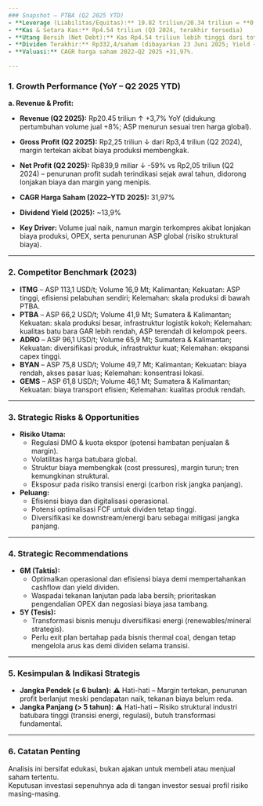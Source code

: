 ```yaml
---
### Snapshot – PTBA (Q2 2025 YTD)
- **Leverage (Liabilitas/Equitas):** 19.82 triliun/20.34 triliun = **0,97x** (Q3 2024, data terbaru)
- **Kas & Setara Kas:** Rp4.54 triliun (Q3 2024, terakhir tersedia)
- **Utang Bersih (Net Debt):** Kas Rp4.54 triliun lebih tinggi dari total bank loan Rp1.95 triliun → **Net Cash Position** (Q3 2024). 
- **Dividen Terakhir:** Rp332,4/saham (dibayarkan 23 Juni 2025; Yield ~13,9% dari harga September 2025).
- **Valuasi:** CAGR harga saham 2022–Q2 2025 +31,97%.

---
```


### 1. Growth Performance (YoY – Q2 2025 YTD)
**a. Revenue & Profit:**
  - **Revenue (Q2 2025):** Rp20.45 triliun ↑ +3,7% YoY (didukung pertumbuhan volume jual +8%; ASP menurun sesuai tren harga global).
  - **Gross Profit (Q2 2025):** Rp2,25 triliun ↓ dari Rp3,4 triliun (Q2 2024), margin tertekan akibat biaya produksi membengkak.
  - **Net Profit (Q2 2025):** Rp839,9 miliar ↓ -59% vs Rp2,05 triliun (Q2 2024) – penurunan profit sudah terindikasi sejak awal tahun, didorong lonjakan biaya dan margin yang menipis.
  - **CAGR Harga Saham (2022–YTD 2025):** 31,97%
  - **Dividend Yield (2025):** ~13,9%

  - **Key Driver:** Volume jual naik, namun margin terkompres akibat lonjakan biaya produksi, OPEX, serta penurunan ASP global (risiko struktural biaya).

---

### 2. Competitor Benchmark (2023)
- **ITMG** – ASP 113,1 USD/t; Volume 16,9 Mt; Kalimantan; Kekuatan: ASP tinggi, efisiensi pelabuhan sendiri; Kelemahan: skala produksi di bawah PTBA.
- **PTBA** – ASP 66,2 USD/t; Volume 41,9 Mt; Sumatera & Kalimantan; Kekuatan: skala produksi besar, infrastruktur logistik kokoh; Kelemahan: kualitas batu bara GAR lebih rendah, ASP terendah di kelompok peers.
- **ADRO** – ASP 96,1 USD/t; Volume 65,9 Mt; Sumatera & Kalimantan; Kekuatan: diversifikasi produk, infrastruktur kuat; Kelemahan: ekspansi capex tinggi.
- **BYAN** – ASP 75,8 USD/t; Volume 49,7 Mt; Kalimantan; Kekuatan: biaya rendah, akses pasar luas; Kelemahan: konsentrasi lokasi.
- **GEMS** – ASP 61,8 USD/t; Volume 46,1 Mt; Sumatera & Kalimantan; Kekuatan: biaya transport efisien; Kelemahan: kualitas produk rendah.

---

### 3. Strategic Risks & Opportunities
- **Risiko Utama:** 
  - Regulasi DMO & kuota ekspor (potensi hambatan penjualan & margin).
  - Volatilitas harga batubara global.
  - Struktur biaya membengkak (cost pressures), margin turun; tren kemungkinan struktural.
  - Eksposur pada risiko transisi energi (carbon risk jangka panjang).
- **Peluang:**
  - Efisiensi biaya dan digitalisasi operasional.
  - Potensi optimalisasi FCF untuk dividen tetap tinggi.
  - Diversifikasi ke downstream/energi baru sebagai mitigasi jangka panjang.

---

### 4. Strategic Recommendations
- **6M (Taktis):** 
  - Optimalkan operasional dan efisiensi biaya demi mempertahankan cashflow dan yield dividen.
  - Waspadai tekanan lanjutan pada laba bersih; prioritaskan pengendalian OPEX dan negosiasi biaya jasa tambang.
- **5Y (Tesis):**
  - Transformasi bisnis menuju diversifikasi energi (renewables/mineral strategis).
  - Perlu exit plan bertahap pada bisnis thermal coal, dengan tetap mengelola arus kas demi dividen selama transisi.

---

### 5. Kesimpulan & Indikasi Strategis
- **Jangka Pendek (≤ 6 bulan):** ⚠️ Hati-hati – Margin tertekan, penurunan profit berlanjut meski pendapatan naik, tekanan biaya belum reda.
- **Jangka Panjang (> 5 tahun):** ⚠️ Hati-hati – Risiko struktural industri batubara tinggi (transisi energi, regulasi), butuh transformasi fundamental.

---

### 6. Catatan Penting
Analisis ini bersifat edukasi, bukan ajakan untuk membeli atau menjual saham tertentu.  
Keputusan investasi sepenuhnya ada di tangan investor sesuai profil risiko masing-masing.